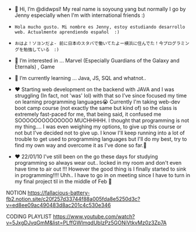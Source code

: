 - 👋  Hi, I’m @didwpsl! My real name is soyoung yang but normally I go by Jenny especially when I'm with international friends :)
-     Hola mucho gusto. Mi nombre es Jenny, estoy estudiando desarrollo web. Actualmente aprendiendo español  :)
-     おはよ！ソヨンだよ- 前に日本のスタバで働いてたよー横浜に住んでた！今プログラミングを勉強している　:)
- 👀 I’m interested in ... Marvel (Especially Guardians of the Galaxy and Eternals) , Game
- 🌱 I’m currently learning ... Java, JS, SQL and whatnot.. 
- :heart:
Starting web development on the backend with JAVA and I was struggling (In fact, not 'was' lol) with that so I’ve since focused my time on learning programming languages:sob: Currently I'm taking web-dev boot camp course (not exactly the same but kind of) so the class is extremely fast-paced for me, that being said, it confused me SOOOOOOOOOOOOOO MUCHHHHH. I thought that programming is not my thing....  I was even weighing my options, to give up this course or not but I've decided not to give up. I know I'll keep running  into a lot of trouble to get used to programming languages but I'll do my best,  try to find my own way and overcome it as I've done so far.🙂

- :heart: 22/01/10 I've still been on the go these days for studying programming so always wear out.. locked in my room and don't even have time to air out !!! However the good thing is I finally started to sink in programming!!!! Uhh.. I have to go in on meeting since I have to turn in my final project til in the middle of Feb 🙂

NOTION
https://fallacious-battery-fb2.notion.site/c20f257d33744f88a005fda8e5250d3c?v=ed8ee09ac490483d8ac201c4c530e346

CODING PLAYLIST
https://www.youtube.com/watch?v=5JxgDJvqGmM&list=PLffGWlmqdUbIzPz5GONiVtkvMz0z3Zp7A
 
 
